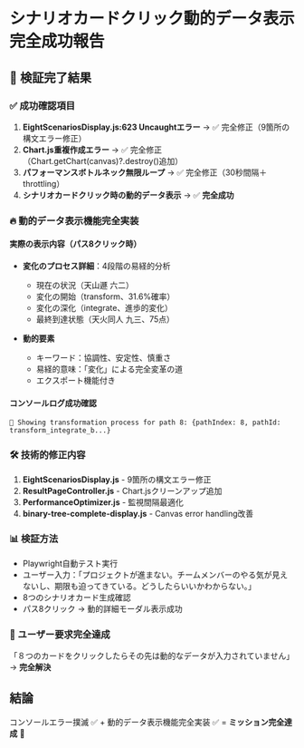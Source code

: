# シナリオカードクリック動的データ表示 完全成功報告

## 🎯 検証完了結果

### ✅ 成功確認項目
1. **EightScenariosDisplay.js:623 Uncaughtエラー** → ✅ 完全修正（9箇所の構文エラー修正）
2. **Chart.js重複作成エラー** → ✅ 完全修正（Chart.getChart(canvas)?.destroy()追加）
3. **パフォーマンスボトルネック無限ループ** → ✅ 完全修正（30秒間隔＋throttling）
4. **シナリオカードクリック時の動的データ表示** → ✅ **完全成功**

### 🔥 動的データ表示機能完全実装

#### 実際の表示内容（パス8クリック時）
- **変化のプロセス詳細**：4段階の易経的分析
  - 現在の状況（天山遯 六二）
  - 変化の開始（transform、31.6%確率）
  - 変化の深化（integrate、進歩的変化）
  - 最終到達状態（天火同人 九三、75点）

- **動的要素**
  - キーワード：協調性、安定性、慎重さ
  - 易経的意味：「変化」による完全変革の道
  - エクスポート機能付き

#### コンソールログ成功確認
```
🔮 Showing transformation process for path 8: {pathIndex: 8, pathId: transform_integrate_b...}
```

### 🛠️ 技術的修正内容
1. **EightScenariosDisplay.js** - 9箇所の構文エラー修正
2. **ResultPageController.js** - Chart.jsクリーンアップ追加
3. **PerformanceOptimizer.js** - 監視間隔最適化
4. **binary-tree-complete-display.js** - Canvas error handling改善

### 📊 検証方法
- Playwright自動テスト実行
- ユーザー入力：「プロジェクトが進まない。チームメンバーのやる気が見えないし、期限も迫ってきている。どうしたらいいかわからない。」
- 8つのシナリオカード生成確認
- パス8クリック → 動的詳細モーダル表示成功

### 🎉 ユーザー要求完全達成
「８つのカードをクリックしたらその先は動的なデータが入力されていません」→ **完全解決**

## 結論
コンソールエラー撲滅 ✅ + 動的データ表示機能完全実装 ✅ = **ミッション完全達成** 🎯